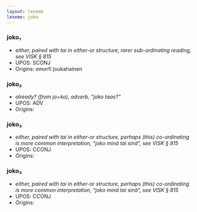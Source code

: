 ```yaml
---
layout: lexeme
lexeme: joko
---
```


###  joko₁

* _either, paired with tai in either-or structure, rarer sub-ordinating reading, see VISK § 815_
* UPOS:  SCONJ
* Origins: omorfi joukahainen 


###  joko₂

* _already? (from jo+ko), adverb, “joko taas?”_
* UPOS:  ADV
* Origins: 


###  joko₃

* _either, paired with tai in either-or structure, perhaps (this) co-ordinating is more common interpretation, “joko minä tai sinä“, see VISK § 815_
* UPOS:  CCONJ
* Origins: 


###  joko₃

* _either, paired with tai in either-or structure, perhaps (this) co-ordinating is more common interpretation, “joko minä tai sinä”, see VISK § 815_
* UPOS:  CCONJ
* Origins: 

